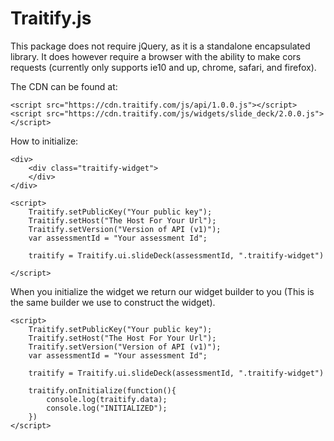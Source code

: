 
Traitify.js
===============

This package does not require jQuery, as it is a standalone encapsulated library. It does however require a browser with the ability to make cors requests (currently only supports ie10 and up, chrome, safari, and firefox).

The CDN can be found at:

    <script src="https://cdn.traitify.com/js/api/1.0.0.js"></script>
    <script src="https://cdn.traitify.com/js/widgets/slide_deck/2.0.0.js"></script>

How to initialize:

    <div>
        <div class="traitify-widget">
        </div>
    </div>

    <script>
        Traitify.setPublicKey("Your public key");
        Traitify.setHost("The Host For Your Url");
        Traitify.setVersion("Version of API (v1)");
        var assessmentId = "Your assessment Id";

        traitify = Traitify.ui.slideDeck(assessmentId, ".traitify-widget")
        
    </script>
    

When you initialize the widget we return our widget builder to you (This is the same builder we use to construct the widget).

    <script>
        Traitify.setPublicKey("Your public key");
        Traitify.setHost("The Host For Your Url");
        Traitify.setVersion("Version of API (v1)");
        var assessmentId = "Your assessment Id";

        traitify = Traitify.ui.slideDeck(assessmentId, ".traitify-widget")
        
        traitify.onInitialize(function(){
            console.log(traitify.data);
            console.log("INITIALIZED");
        })
    </script>
